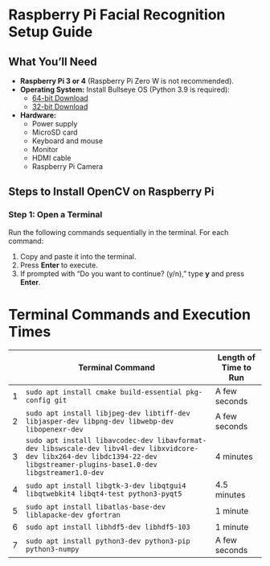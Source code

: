 # Raspberry Pi Facial Recognition Setup Guide

## What You’ll Need

- **Raspberry Pi 3 or 4** (Raspberry Pi Zero W is not recommended).
- **Operating System:** Install Bullseye OS (Python 3.9 is required):
  - [64-bit Download](https://downloads.raspberrypi.com/raspios_oldstable_arm64/images/raspios_oldstable_arm64-2024-10-28/2024-10-22-raspios-bullseye-arm64.img.xz)
  - [32-bit Download](https://downloads.raspberrypi.com/rpd_x86/images/rpd_x86-2022-07-04/2022-07-01-raspios-bullseye-i386.iso)
- **Hardware:**
  - Power supply
  - MicroSD card
  - Keyboard and mouse
  - Monitor
  - HDMI cable
  - Raspberry Pi Camera

## Steps to Install OpenCV on Raspberry Pi

### Step 1: Open a Terminal
Run the following commands sequentially in the terminal. For each command:

1. Copy and paste it into the terminal.
2. Press **Enter** to execute.
3. If prompted with “Do you want to continue? (y/n),” type **y** and press **Enter**.

  
# Terminal Commands and Execution Times

|                         | Terminal Command                                                                                     | Length of Time to Run   |
|-------------------------|-----------------------------------------------------------------------------------------------------|-------------------------|
| 1                       | `sudo apt install cmake build-essential pkg-config git`                                             | A few seconds           |
| 2                       | `sudo apt install libjpeg-dev libtiff-dev libjasper-dev libpng-dev libwebp-dev libopenexr-dev`      | A few seconds           |
| 3                       | `sudo apt install libavcodec-dev libavformat-dev libswscale-dev libv4l-dev libxvidcore-dev libx264-dev libdc1394-22-dev libgstreamer-plugins-base1.0-dev libgstreamer1.0-dev` | 4 minutes               |
| 4                       | `sudo apt install libgtk-3-dev libqtgui4 libqtwebkit4 libqt4-test python3-pyqt5`                   | 4.5 minutes             |
| 5                       | `sudo apt install libatlas-base-dev liblapacke-dev gfortran`                                       | 1 minute                |
| 6                       | `sudo apt install libhdf5-dev libhdf5-103`                                                         | 1 minute                |
| 7                       | `sudo apt install python3-dev python3-pip python3-numpy`                                           | A few seconds           |




